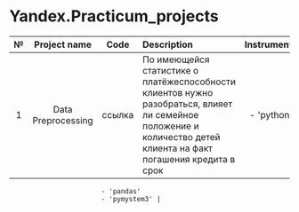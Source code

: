 # Yandex.Practicum_projects

| № | Project name       | Code   | Description | Instruments |
|:-:|:------------------:|:------:|:------------|:-----------:|
| 1 | Data Preprocessing | ссылка | По имеющейся статистике о платёжеспособности клиентов нужно разобраться, влияет ли семейное положение и количество детей клиента на факт погашения кредита в срок | - 'python' 
                           - 'pandas' 
                           - 'pymystem3' |
